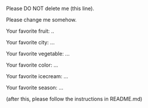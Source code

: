 Please DO NOT delete me (this line).



Please change me somehow.


Your favorite fruit: ..

Your favorite city: ...

Your favorite vegetable: ...

Your favorite color: ...

Your favorite icecream: ...

Your favorite season: ...


(after this, please follow the instructions in README.md)
